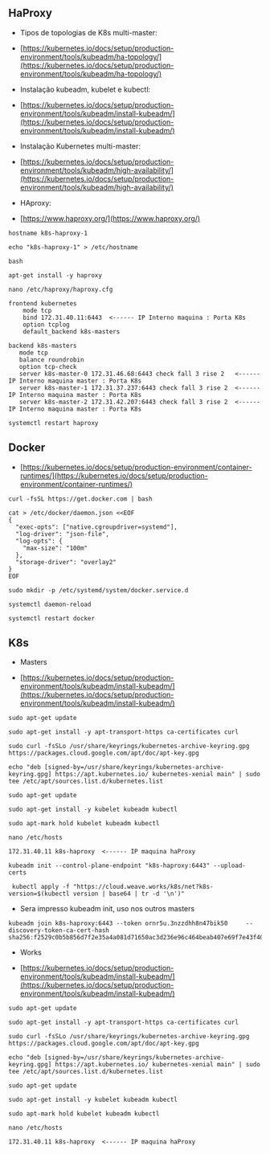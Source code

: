 ## HaProxy

- Tipos de topologias de K8s multi-master:

- [https://kubernetes.io/docs/setup/production-environment/tools/kubeadm/ha-topology/](https://kubernetes.io/docs/setup/production-environment/tools/kubeadm/ha-topology/)

- Instalação kubeadm, kubelet e kubectl:

- [https://kubernetes.io/docs/setup/production-environment/tools/kubeadm/install-kubeadm/](https://kubernetes.io/docs/setup/production-environment/tools/kubeadm/install-kubeadm/)

- Instalação Kubernetes multi-master:

- [https://kubernetes.io/docs/setup/production-environment/tools/kubeadm/high-availability/](https://kubernetes.io/docs/setup/production-environment/tools/kubeadm/high-availability/)

- HAproxy:

- [https://www.haproxy.org/](https://www.haproxy.org/)

```
hostname k8s-haproxy-1

echo "k8s-haproxy-1" > /etc/hostname

bash
```

```
apt-get install -y haproxy

nano /etc/haproxy/haproxy.cfg
```

```
frontend kubernetes
    mode tcp
    bind 172.31.40.11:6443  <------ IP Interno maquina : Porta K8s
    option tcplog
    default_backend k8s-masters

backend k8s-masters
   mode tcp
   balance roundrobin
   option tcp-check
   server k8s-master-0 172.31.46.68:6443 check fall 3 rise 2   <------ IP Interno maquina master : Porta K8s
   server k8s-master-1 172.31.37.237:6443 check fall 3 rise 2  <------ IP Interno maquina master : Porta K8s
   server k8s-master-2 172.31.42.207:6443 check fall 3 rise 2  <------ IP Interno maquina master : Porta K8s
```

```
systemctl restart haproxy
```

## Docker

- [https://kubernetes.io/docs/setup/production-environment/container-runtimes/](https://kubernetes.io/docs/setup/production-environment/container-runtimes/)

```
curl -fsSL https://get.docker.com | bash
```

```
cat > /etc/docker/daemon.json <<EOF
{
  "exec-opts": ["native.cgroupdriver=systemd"],
  "log-driver": "json-file",
  "log-opts": {
    "max-size": "100m"
  },
  "storage-driver": "overlay2"
}
EOF
```

```
sudo mkdir -p /etc/systemd/system/docker.service.d
```

```
systemctl daemon-reload

systemctl restart docker
```

## K8s

- Masters

- [https://kubernetes.io/docs/setup/production-environment/tools/kubeadm/install-kubeadm/](https://kubernetes.io/docs/setup/production-environment/tools/kubeadm/install-kubeadm/)

```
sudo apt-get update

sudo apt-get install -y apt-transport-https ca-certificates curl
```

```
sudo curl -fsSLo /usr/share/keyrings/kubernetes-archive-keyring.gpg https://packages.cloud.google.com/apt/doc/apt-key.gpg

```

```
echo "deb [signed-by=/usr/share/keyrings/kubernetes-archive-keyring.gpg] https://apt.kubernetes.io/ kubernetes-xenial main" | sudo tee /etc/apt/sources.list.d/kubernetes.list

```

```
sudo apt-get update

sudo apt-get install -y kubelet kubeadm kubectl

sudo apt-mark hold kubelet kubeadm kubectl
```

```
nano /etc/hosts

172.31.40.11 k8s-haproxy  <------ IP maquina haProxy

```

```
kubeadm init --control-plane-endpoint "k8s-haproxy:6443" --upload-certs
```

```
 kubectl apply -f "https://cloud.weave.works/k8s/net?k8s-version=$(kubectl version | base64 | tr -d '\n')"
```

- Sera impresso kubeadm init, uso nos outros masters

```
kubeadm join k8s-haproxy:6443 --token ornr5u.3nzzdhh8n47bik50     --discovery-token-ca-cert-hash sha256:f2529c0b5b856d7f2e35a4a081d71650ac3d236e96c464beab407e69f7e43f40
```

- Works

- [https://kubernetes.io/docs/setup/production-environment/tools/kubeadm/install-kubeadm/](https://kubernetes.io/docs/setup/production-environment/tools/kubeadm/install-kubeadm/)

```
sudo apt-get update

sudo apt-get install -y apt-transport-https ca-certificates curl
```

```
sudo curl -fsSLo /usr/share/keyrings/kubernetes-archive-keyring.gpg https://packages.cloud.google.com/apt/doc/apt-key.gpg

```

```
echo "deb [signed-by=/usr/share/keyrings/kubernetes-archive-keyring.gpg] https://apt.kubernetes.io/ kubernetes-xenial main" | sudo tee /etc/apt/sources.list.d/kubernetes.list

```

```
sudo apt-get update

sudo apt-get install -y kubelet kubeadm kubectl

sudo apt-mark hold kubelet kubeadm kubectl
```

```
nano /etc/hosts

172.31.40.11 k8s-haproxy  <------ IP maquina haProxy

```
